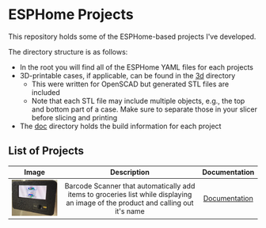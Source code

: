 # ESPHome Projects

This repository holds some of the ESPHome-based projects I've developed.

The directory structure is as follows:
* In the root you will find all of the ESPHome YAML files for each projects
* 3D-printable cases, if applicable, can be found in the [3d](./3d) directory
  * This were written for OpenSCAD but generated STL files are included
  * Note that each STL file may include multiple objects, e.g., the top and bottom part of a case. Make sure to separate those in your slicer before slicing and printing
* The [doc](./doc) directory holds the build information for each project

## List of Projects

| Image | Description | Documentation |
| ----- |:----:|:----:|
| [<img src="./doc/barcode_scanner/barcode_scanner.jpg">](./doc/barcode_scanner#readme) | Barcode Scanner that automatically add items to groceries list while displaying an image of the product and calling out it's name | [Documentation](./doc/barcode_scanner#readme) |
